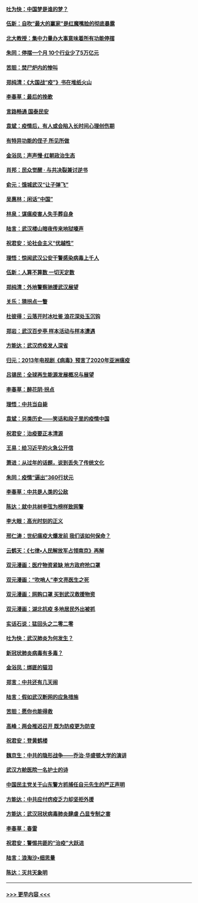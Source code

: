 #### [吐为快：中国梦是谁的梦？](../pages/nsc993/n11906564.md?t=03011802) 
#### [伍新：自吹“最大的赢家”是红魔嘴脸的彻底暴露](../pages/nsc993/n11906407.md?t=03011802) 
#### [北大教授：集中力量办大事意味着所有功能停摆](../pages/nsc993/n11904800.md?t=03011802) 
#### [朱同：停摆一个月 10个行业少了5万亿元](../pages/nsc993/n11904498.md?t=03011802) 
#### [苦胆：焚尸炉内的惨叫](../pages/nsc993/n11904479.md?t=03011802) 
#### [郑纯清：《大国战“疫”》书在堆纸火山](../pages/nsc993/n11904450.md?t=03011802) 
#### [李春草：最后的挽歌](../pages/nsc993/n11904441.md?t=03011802) 
#### [言路畅通 国泰民安](../pages/nsc993/n11904222.md?t=03011802) 
#### [袁斌：疫情后，有人或会陷入长时间心理创伤期](../pages/nsc993/n11901514.md?t=03011802) 
#### [有特异功能的侄子 所见所做](../pages/nsc993/n11901154.md?t=03011802) 
#### [金浴凤：声声慢‧红朝政治生态](../pages/nsc993/n11899553.md?t=03011802) 
#### [肖邦：民众觉醒 · 与共决裂兼讨逆书](../pages/nsc993/n11898435.md?t=03011802) 
#### [俞元：饿城武汉“让子弹飞”](../pages/nsc993/n11898344.md?t=03011802) 
#### [吴惠林：闲话“中国”](../pages/nsc993/n11898182.md?t=03011802) 
#### [林泉：谋瘟疫害人失手葬自身](../pages/nsc993/n11897892.md?t=03011802) 
#### [陆言：武汉楼山暗夜传来地狱嚎声](../pages/nsc993/n11897033.md?t=03011802) 
#### [祝君安：论社会主义“优越性”](../pages/nsc993/n11897005.md?t=03011802) 
#### [理悟：惊闻武汉公安干警感染病毒上千人](../pages/nsc993/n11896947.md?t=03011802) 
#### [伍新：人算不算数 一切天定数](../pages/nsc993/n11893372.md?t=03011802) 
#### [郑纯清：外地警察驰援武汉展望](../pages/nsc993/n11893115.md?t=03011802) 
#### [关乐：猜拐点一瞥](../pages/nsc993/n11893020.md?t=03011802) 
#### [杜彼得：云落开时冰吐鉴 浪花深处玉沉钩](../pages/nsc993/n11892107.md?t=03011802) 
#### [郑岩：武汉百步亭 样本活动与样本遭遇](../pages/nsc993/n11892310.md?t=03011802) 
#### [方能达：武汉疠疫发人深省](../pages/nsc993/n11891376.md?t=03011802) 
#### [归元：2013年电视剧《病毒》预言了2020年亚洲瘟疫](../pages/nsc993/n11891126.md?t=03011802) 
#### [吕锡民：全球再生能源发展概况与展望](../pages/nsc993/n11890613.md?t=03011802) 
#### [李春草：醉花阴·拐点](../pages/nsc993/n11890567.md?t=03011802) 
#### [理悟：中共当自毙](../pages/nsc993/n11890559.md?t=03011802) 
#### [袁斌：另类历史——笑话和段子里的疫情中国](../pages/nsc993/n11889243.md?t=03011802) 
#### [祝君安：治疫要正本清源](../pages/nsc993/n11889085.md?t=03011802) 
#### [王易：给习近平的火急公开信](../pages/nsc993/n11888225.md?t=03011802) 
#### [萧进：从过年的话题，说到丢失了传统文化](../pages/nsc993/n11887732.md?t=03011802) 
#### [朱同：疫情“逼出”360行状元](../pages/nsc993/n11887678.md?t=03011802) 
#### [李春草：中共是人类的公敌](../pages/nsc993/n11887656.md?t=03011802) 
#### [陈达：就中共树李弦为榜样致网警](../pages/nsc993/n11887625.md?t=03011802) 
#### [李大眼：高光时刻的正义](../pages/nsc993/n11887585.md?t=03011802) 
#### [邢仁涛：世纪瘟疫大爆发前 我们该如何保命？](../pages/nsc993/n11887535.md?t=03011802) 
#### [云鹤天：《七律▪人民解放军占领南京》再解](../pages/nsc993/n11887524.md?t=03011802) 
#### [双元漫画：医疗物资紧缺 地方政府抢口罩](../pages/nsc993/n11884744.md?t=03011802) 
#### [双元漫画：“吹哨人”李文亮医生之死](../pages/nsc993/n11884705.md?t=03011802) 
#### [双元漫画：网购口罩 买到武汉救援物资](../pages/nsc993/n11884670.md?t=03011802) 
#### [双元漫画：湖北抗疫 多地居民外出被抓](../pages/nsc993/n11884643.md?t=03011802) 
#### [实话石说：猛回头之二零二零](../pages/nsc993/n11883968.md?t=03011802) 
#### [吐为快：武汉肺炎为何发生？](../pages/nsc993/n11882180.md?t=03011802) 
#### [新冠状肺炎病毒有多毒？](../pages/nsc993/n11881790.md?t=03011802) 
#### [金浴凤：绑匪的猫泪](../pages/nsc993/n11880664.md?t=03011802) 
#### [郑言：中共还有几天闹](../pages/nsc993/n11880645.md?t=03011802) 
#### [陆言：假如武汉断网的应急措施](../pages/nsc993/n11880619.md?t=03011802) 
#### [苦胆：愿你也能得救](../pages/nsc993/n11880601.md?t=03011802) 
#### [高峰：两会推迟召开  既为防疫更为防变](../pages/nsc993/n11879977.md?t=03011802) 
#### [祝君安：登黄鹤楼](../pages/nsc993/n11880583.md?t=03011802) 
#### [魏京生：中共的隐形战争——乔治‧华盛顿大学的演讲](../pages/nsc993/n11879765.md?t=03011802) 
#### [武汉方舱医院一名护士的诗](../pages/nsc993/n11878480.md?t=03011802) 
#### [中国民主党关于山东警方抓捕任自元先生的严正声明](../pages/nsc993/n11877506.md?t=03011802) 
#### [方能达：中共应付疠疫乏力却坚拒外援](../pages/nsc993/n11877497.md?t=03011802) 
#### [方能达：武汉冠状病毒肺炎肆虐 凸显专制之害](../pages/nsc993/n11877475.md?t=03011802) 
#### [李春草：春雷](../pages/nsc993/n11876287.md?t=03011802) 
#### [祝君安：警惕共匪的“治疫”大跃进](../pages/nsc993/n11876084.md?t=03011802) 
#### [陆言：浪淘沙•细思量](../pages/nsc993/n11876071.md?t=03011802) 
#### [陈达：灭共天象明](../pages/nsc993/n11876063.md?t=03011802) 

----
#### [ >>> 更早内容 <<< ](../indexes/nsc993-earlier.md)
